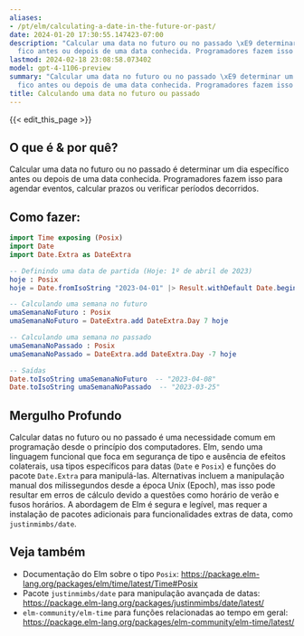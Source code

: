 ```yaml
---
aliases:
- /pt/elm/calculating-a-date-in-the-future-or-past/
date: 2024-01-20 17:30:55.147423-07:00
description: "Calcular uma data no futuro ou no passado \xE9 determinar um dia espec\xED\
  fico antes ou depois de uma data conhecida. Programadores fazem isso para agendar\u2026"
lastmod: 2024-02-18 23:08:58.073402
model: gpt-4-1106-preview
summary: "Calcular uma data no futuro ou no passado \xE9 determinar um dia espec\xED\
  fico antes ou depois de uma data conhecida. Programadores fazem isso para agendar\u2026"
title: Calculando uma data no futuro ou passado
---
```


{{< edit_this_page >}}

## O que é & por quê?
Calcular uma data no futuro ou no passado é determinar um dia específico antes ou depois de uma data conhecida. Programadores fazem isso para agendar eventos, calcular prazos ou verificar períodos decorridos.

## Como fazer:
```Elm
import Time exposing (Posix)
import Date
import Date.Extra as DateExtra

-- Definindo uma data de partida (Hoje: 1º de abril de 2023)
hoje : Posix
hoje = Date.fromIsoString "2023-04-01" |> Result.withDefault Date.beginning

-- Calculando uma semana no futuro
umaSemanaNoFuturo : Posix
umaSemanaNoFuturo = DateExtra.add DateExtra.Day 7 hoje

-- Calculando uma semana no passado
umaSemanaNoPassado : Posix
umaSemanaNoPassado = DateExtra.add DateExtra.Day -7 hoje

-- Saídas
Date.toIsoString umaSemanaNoFuturo  -- "2023-04-08"
Date.toIsoString umaSemanaNoPassado  -- "2023-03-25"
```

## Mergulho Profundo
Calcular datas no futuro ou no passado é uma necessidade comum em programação desde o princípio dos computadores. Elm, sendo uma linguagem funcional que foca em segurança de tipo e ausência de efeitos colaterais, usa tipos específicos para datas (`Date` e `Posix`) e funções do pacote `Date.Extra` para manipulá-las. Alternativas incluem a manipulação manual dos milissegundos desde a época Unix (Epoch), mas isso pode resultar em erros de cálculo devido a questões como horário de verão e fusos horários. A abordagem de Elm é segura e legível, mas requer a instalação de pacotes adicionais para funcionalidades extras de data, como `justinmimbs/date`.

## Veja também
- Documentação do Elm sobre o tipo `Posix`: https://package.elm-lang.org/packages/elm/time/latest/Time#Posix
- Pacote `justinmimbs/date` para manipulação avançada de datas: https://package.elm-lang.org/packages/justinmimbs/date/latest/
- `elm-community/elm-time` para funções relacionadas ao tempo em geral: https://package.elm-lang.org/packages/elm-community/elm-time/latest/
